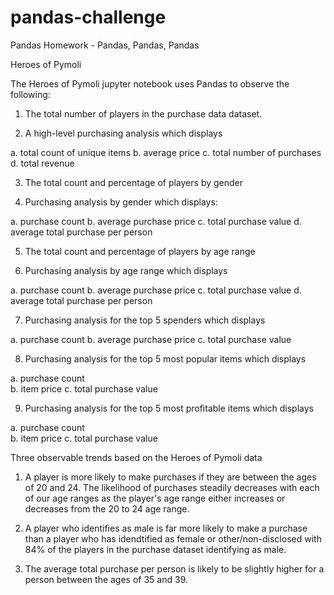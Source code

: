 # pandas-challenge
Pandas Homework - Pandas, Pandas, Pandas

Heroes of Pymoli

The Heroes of Pymoli jupyter notebook uses Pandas to observe the following:

1. The total number of players in the purchase data dataset.

2. A high-level purchasing analysis which displays

a. total count of unique items
b. average price
c. total number of purchases
d. total revenue

3. The total count and percentage of players by gender

4. Purchasing analysis by gender which displays:

a. purchase count
b. average purchase price 
c. total purchase value
d. average total purchase per person

5. The total count and percentage of players by age range

6. Purchasing analysis by age range which displays

a. purchase count
b. average purchase price
c. total purchase value
d. average total purchase per person

7. Purchasing analysis for the top 5 spenders which displays

a. purchase count
b. average purchase price 
c. total purchase value

8. Purchasing analysis for the top 5 most popular items which displays

a. purchase count	
b. item price
c. total purchase value

9. Purchasing analysis for the top 5 most profitable items which displays

a. purchase count	
b. item price
c. total purchase value


Three observable trends based on the Heroes of Pymoli data

1. A player is more likely to make purchases if they are between the ages of 20 and 24. The likelihood of purchases steadily decreases with each of our age ranges as the player's age range either increases or decreases from the 20 to 24 age range.

2. A player who identifies as male is far more likely to make a purchase than a player who has idendtified as female or other/non-disclosed with 84% of the players in the purchase dataset identifying as male.

3. The average total purchase per person is likely to be slightly higher for a person between the ages of 35 and 39.


